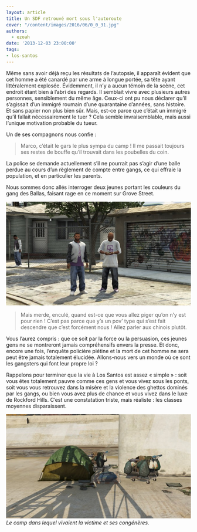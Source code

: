 ```yaml
---
layout: article
title: Un SDF retrouvé mort sous l'autoroute
cover: "/content/images/2016/06/0_0_31.jpg"
authors:
  - ezoah
date: '2013-12-03 23:00:00'
tags:
- los-santos
---
```


Même sans avoir déjà reçu les résultats de l’autopsie, il apparaît évident que cet homme a été canardé par une arme à longue portée, sa tête ayant littéralement explosée. Évidemment, il n’y a aucun témoin de la scène, cet endroit étant bien à l’abri des regards. Il semblait vivre avec plusieurs autres personnes, sensiblement du même âge. Ceux-ci ont pu nous déclarer qu’il s’agissait d’un immigré roumain d’une quarantaine d’années, sans histoire. Et sans papier non plus bien sûr. Mais, est-ce parce que c’était un immigré qu’il fallait nécessairement le tuer ? Cela semble invraisemblable, mais aussi l’unique motivation probable du tueur.

Un de ses compagnons nous confie :

> Marco, c’était le gars le plus sympa du camp ! Il me passait toujours ses restes de bouffe qu’il trouvait dans les poubelles du coin.

La police se demande actuellement s’il ne pourrait pas s’agir d’une balle perdue au cours d’un règlement de compte entre gangs, ce qui effraie la population, et en particulier les parents.

Nous sommes donc allés interroger deux jeunes portant les couleurs du gang des Ballas, faisant rage en ce moment sur Grove Street.

![](/content/images/2016/06/0_0_32.jpg)

> Mais merde, enculé, quand est-ce que vous allez piger qu’on n’y est pour rien ! C’est pas parce que y’a un pov’ type qui s’est fait descendre que c’est forcément nous ! Allez parler aux chinois plutôt.

Vous l’aurez compris : que ce soit par la force ou la persuasion, ces jeunes gens ne se montreront jamais compréhensifs envers la presse. Et donc, encore une fois, l’enquête policière piétine et la mort de cet homme ne sera peut être jamais totalement élucidée. Allons-nous vers un monde où ce sont les gangsters qui font leur propre loi ?

Rappelons pour terminer que la vie à Los Santos est assez « simple » : soit vous êtes totalement pauvre comme ces gens et vous vivez sous les ponts, soit vous vous retrouvez dans la misère et la violence des ghettos dominés par les gangs, ou bien vous avez plus de chance et vous vivez dans le luxe de Rockford Hills. C’est une constatation triste, mais réaliste : les classes moyennes disparaissent.

![Le camp dans lequel vivaient la victime et ses congénères.](/content/images/2016/06/0_0_33.jpg)
_Le camp dans lequel vivaient la victime et ses congénères._